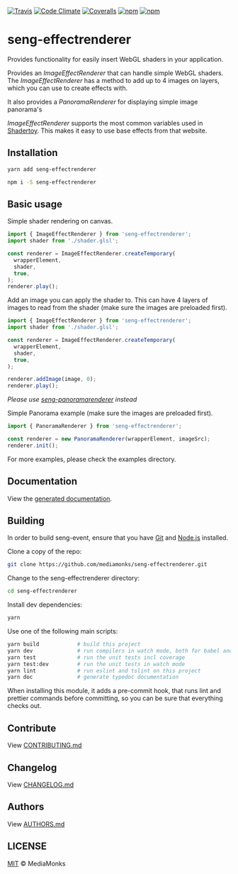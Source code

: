 [![Travis](https://img.shields.io/travis/mediamonks/seng-effectrenderer.svg?maxAge=2592000)](https://travis-ci.org/mediamonks/seng-effectrenderer)
[![Code Climate](https://img.shields.io/codeclimate/github/mediamonks/seng-effectrenderer.svg?maxAge=2592000)](https://codeclimate.com/github/mediamonks/seng-effectrenderer)
[![Coveralls](https://img.shields.io/coveralls/mediamonks/seng-effectrenderer.svg?maxAge=2592000)](https://coveralls.io/github/mediamonks/seng-effectrenderer?branch=master)
[![npm](https://img.shields.io/npm/v/seng-effectrenderer.svg?maxAge=2592000)](https://www.npmjs.com/package/seng-effectrenderer)
[![npm](https://img.shields.io/npm/dm/seng-effectrenderer.svg?maxAge=2592000)](https://www.npmjs.com/package/seng-effectrenderer)

# seng-effectrenderer
Provides functionality for easily insert WebGL shaders in your application.

Provides an _ImageEffectRenderer_ that can handle simple WebGL shaders.
The _ImageEffectRenderer_ has a method to add up to 4 images on layers, which you can use to create effects with.

It also provides a _PanoramaRenderer_ for displaying simple image panorama's

_ImageEffectRenderer_ supports the most common variables used in [Shadertoy](https://www.shadertoy.com).
This makes it easy to use base effects from that website.


## Installation

```sh
yarn add seng-effectrenderer
```

```sh
npm i -S seng-effectrenderer
```

## Basic usage

Simple shader rendering on canvas.
```ts
import { ImageEffectRenderer } from 'seng-effectrenderer';
import shader from './shader.glsl';

const renderer = ImageEffectRenderer.createTemporary(
  wrapperElement,
  shader,
  true,
);
renderer.play();
```

Add an image you can apply the shader to. This can have 4 layers of images to read from the shader (make sure the images are preloaded first).
```ts
import { ImageEffectRenderer } from 'seng-effectrenderer';
import shader from './shader.glsl';

const renderer = ImageEffectRenderer.createTemporary(
  wrapperElement,
  shader,
  true,
);

renderer.addImage(image, 0);
renderer.play();
```

*Please use [seng-panoramarenderer](https://github.com/mediamonks/seng-panoramarenderer) instead*

Simple Panorama example (make sure the images are preloaded first).
```ts
import { PanoramaRenderer } from 'seng-effectrenderer';

const renderer = new PanoramaRenderer(wrapperElement, imageSrc);
renderer.init();
```

For more examples, please check the examples directory.


## Documentation

View the [generated documentation](http://mediamonks.github.io/seng-effectrenderer/).


## Building

In order to build seng-event, ensure that you have [Git](http://git-scm.com/downloads)
and [Node.js](http://nodejs.org/) installed.

Clone a copy of the repo:
```sh
git clone https://github.com/mediamonks/seng-effectrenderer.git
```

Change to the seng-effectrenderer directory:
```sh
cd seng-effectrenderer
```

Install dev dependencies:
```sh
yarn
```

Use one of the following main scripts:
```sh
yarn build            # build this project
yarn dev              # run compilers in watch mode, both for babel and typescript
yarn test             # run the unit tests incl coverage
yarn test:dev         # run the unit tests in watch mode
yarn lint             # run eslint and tslint on this project
yarn doc              # generate typedoc documentation
```

When installing this module, it adds a pre-commit hook, that runs lint and prettier commands
before committing, so you can be sure that everything checks out.

## Contribute

View [CONTRIBUTING.md](./CONTRIBUTING.md)


## Changelog

View [CHANGELOG.md](./CHANGELOG.md)


## Authors

View [AUTHORS.md](./AUTHORS.md)


## LICENSE

[MIT](./LICENSE) © MediaMonks
